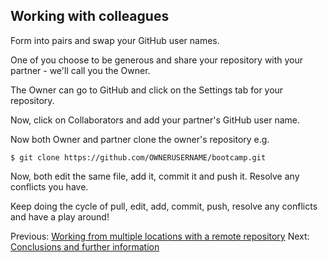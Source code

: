 ## Working with colleagues

Form into pairs and swap your GitHub user names.

One of you choose to be generous and share your repository with your partner - we'll call you the Owner.

The Owner can go to GitHub and click on the Settings tab for your repository.

Now, click on Collaborators and add your partner's GitHub user name.

Now both Owner and partner clone the owner's repository e.g.

    $ git clone https://github.com/OWNERUSERNAME/bootcamp.git

Now, both edit the same file, add it, commit it and push it. Resolve any conflicts you have.

Keep doing the cycle of pull, edit, add, commit, push, resolve any conflicts and have a play around!

Previous: [Working from multiple locations with a remote repository](Remote.md) Next: [Conclusions and further information](Conclusion.md)
